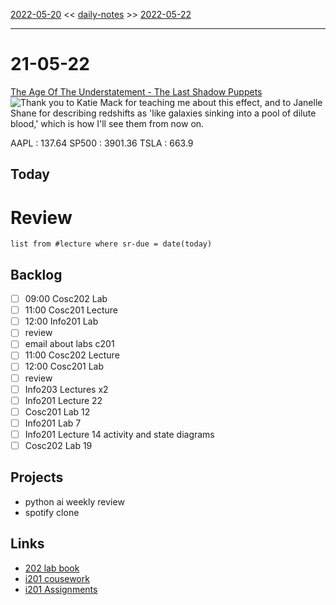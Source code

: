 [2022-05-20](daily_notes/2022-05-20) << [daily-notes](notes/daily-notes.md) >> [2022-05-22](daily_notes/2022-05-22)

---
# 21-05-22
[The Age Of The Understatement - The Last Shadow Puppets](spotify:album:2y3Rm0cT1xbf2NoTQwKv99)
![Thank you to Katie Mack for teaching me about this effect, and to Janelle Shane for describing redshifts as 'like galaxies sinking into a pool of dilute blood,' which is how I'll see them from now on.](https://imgs.xkcd.com/comics/angular_diameter_turnaround.png)

AAPL : 137.64 
SP500 : 3901.36 
TSLA : 663.9

## Today


# Review
```dataview
list from #lecture where sr-due = date(today)
```

## Backlog
- [ ] 09:00 Cosc202 Lab
- [ ] 11:00 Cosc201 Lecture
- [ ] 12:00 Info201 Lab
- [ ] review
- [ ] email about labs c201
- [ ] 11:00 Cosc202 Lecture
- [ ] 12:00 Cosc201 Lab
- [ ] review
- [ ] Info203 Lectures x2
- [ ] Info201 Lecture 22
- [ ] Cosc201 Lab 12
- [ ] Info201 Lab 7
- [ ] Info201 Lecture 14 activity and state diagrams
- [ ] Cosc202 Lab 19

## Projects
- python ai weekly review
- spotify clone

## Links
- [202 lab book](C:\Users\Jet%20Hughes\Documents\Personal\COSC202LabBook-2.pdf)
- [i201 cousework](https://isgb.otago.ac.nz/infosci/INFO201/labs_release/raw/master/output/info201_labs.html#)
- [i201 Assignments](https://isgb.otago.ac.nz/info201/shared/assignments_release/raw/master/output/info201_assignments.html)